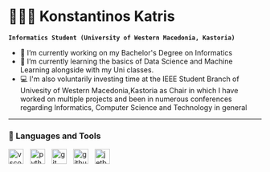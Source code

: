 # 👨🏻‍💻 Konstantinos Katris 

**`Informatics Student (University of Western Macedonia, Kastoria)`**
 

- 🔭 I’m currently working on my Bachelor's Degree on Informatics
- 🌱 I’m currently learning the basics of Data Science and Machine Learning alongside with my Uni classes.
- 💻 I'm also voluntarily investing time at the IEEE Student Branch of Univesity of Western Macedonia,Kastoria as Chair in which I have worked on multiple projects      and been in numerous conferences regarding Informatics, Computer Science and Technology in general 

---

### 🧰 Languages and Tools

<img align="left" alt="vscode" width="30px" style="padding-right:10px;" src="https://cdn.jsdelivr.net/gh/devicons/devicon/icons/vscode/vscode-original.svg" />
<img align="left" alt="python" width="30px" style="padding-right:10px;" src="https://cdn.jsdelivr.net/gh/devicons/devicon/icons/python/python-original.svg" />
<img align="left" alt="git" width="30px" style="padding-right:10px;" src="https://cdn.jsdelivr.net/gh/devicons/devicon/icons/git/git-original.svg" />
<img align="left" alt="github" width="30px" style="padding-right:10px;" src="https://cdn.jsdelivr.net/gh/devicons/devicon/icons/github/github-original.svg" />
<img align="left" alt="jetbrains" width="30px" style="padding-right:10px;" src="https://cdn.jsdelivr.net/gh/devicons/devicon/icons/jetbrains/jetbrains-original.svg" />

<!--
**katrhss/katrhss** is a ✨ _special_ ✨ repository because its `README.md` (this file) appears on your GitHub profile.

Here are some ideas to get you started:

- 🔭 I’m currently working on my Bachelor's Degree on Informatics at the University of Western Macedonia, Kastoria
- 🌱 I’m currently learning the basics of Data Science and Machine Learning alongside with my Uni classes.
- 🐍 Personally I'm also investing time into learning to work with Python

- 📫 How to reach me: ...
- 😄 Pronouns: ...
- ⚡ Fun fact: ...
-->
